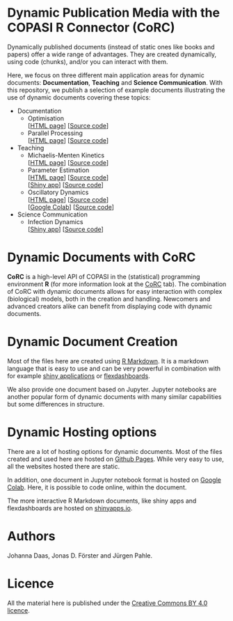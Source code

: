 # Dynamic Publication Media with the COPASI R Connector (CoRC) 

Dynamically published documents (instead of static ones like books and papers) offer a wide range of advantages.
They are created dynamically, using code (chunks), and/or you can interact with them. 

Here, we focus on three different main application areas for dynamic documents: **Documentation**, **Teaching** and **Science Communication**.
With this repository, we publish a selection of example documents illustrating the use of dynamic documents covering these topics:

- Documentation
  - Optimisation  
    [[HTML page](https://jpahle.github.io/DynamiCoRC/optimisation)] [[Source code](optimisation.Rmd)]
  - Parallel Processing  
    [[HTML page](https://jpahle.github.io/DynamiCoRC/parallel)] [[Source code](parallel.Rmd)]
- Teaching
  - Michaelis-Menten Kinetics  
    [[HTML page](https://jpahle.github.io/DynamiCoRC/michaelismenten)] [[Source code](michaelismenten.Rmd)]
  - Parameter Estimation  
    [[HTML page](https://jpahle.github.io/DynamiCoRC/parameterestimation)] [[Source code](parameterestimation.Rmd)]  
    [[Shiny app](https://lab.pahle.org/DynamiCoRC/parameterestimation)] [[Source code](shinyapps/parameterestimation/parameterestimation.Rmd)]
  - Oscillatory Dynamics  
    [[HTML page](https://jpahle.github.io/DynamiCoRC/oscillations)] [[Source code](oscillations.Rmd)]  
    [[Google Colab](https://lab.pahle.org/DynamiCoRC/oscillatorydynamics)] [[Source code](oscillations.ipynb)]
- Science Communication
  - Infection Dynamics  
    [[Shiny app](https://lab.pahle.org/DynamiCoRC/infectiondynamics)] [[Source code](shinyapps/infectiondynamics/infectiondynamics.Rmd)]

# Dynamic Documents with CoRC

**CoRC** is a high-level API of COPASI in the (statistical) programming environment **R** (for more information look at the [CoRC](https://jpahle.github.io/DynamiCoRC/corc.html) tab).
The combination of CoRC with dynamic documents allows for easy interaction with complex (biological) models, both in the creation and handling.
Newcomers and advanced creators alike can benefit from displaying code with dynamic documents.

# Dynamic Document Creation

Most of the files here are created using [R Markdown](https://rmarkdown.rstudio.com/).
It is a markdown language that is easy to use and can be very powerful in combination with for example [shiny applications](https://shiny.rstudio.com/) or [flexdashboards](https://rmarkdown.rstudio.com/flexdashboard/).

We also provide one document based on Jupyter. Jupyter notebooks are another popular form of dynamic documents with many similar capabilities but some differences in structure.

# Dynamic Hosting options

There are a lot of hosting options for dynamic documents.
Most of the files created and used here are hosted on [Github Pages](https://pages.github.com/).
While very easy to use, all the websites hosted there are static.

In addition, one document in Jupyter notebook format is hosted on [Google Colab](https://colab.research.google.com).
Here, it is possible to code online, within the document.

The more interactive R Markdown documents, like shiny apps and flexdashboards are hosted on [shinyapps.io](https://www.shinyapps.io/).

# Authors

Johanna Daas, Jonas D. Förster and Jürgen Pahle.

# Licence

All the material here is published under the [Creative Commons BY 4.0 licence](https://creativecommons.org/licenses/by/4.0/legalcode.txt).